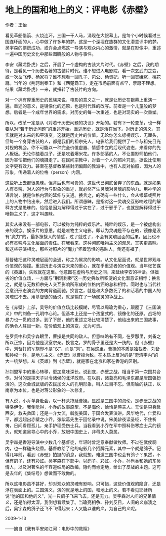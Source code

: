 # 地上的国和地上的义：评电影《赤壁》

作者：王怡

看见草船借箭、火烧连环，三国一干人马，涌现在大银幕上。是每个小时候看过三国连环画的人，心中做了许多年的梦。这是一个深埋在族群的文化潜意识中的梦。吴宇森的票房成功，或许会点燃这一导演与观众内心的激情，就是在影像中，重述一遍中国历史文化中那些图腾般的人物与事件。

李安《藏龙卧虎》之后，开启了一个虚构的古装大片时代。《赤壁》之后，我的期待，是看见一个历史名著的古装片时代。谁不想进入电影院，看一次玄武门之变，或一次岳飞传、杨家将？谁不想看一回孔子、包公、杨贵妃，听一回窦娥冤，桃花扇。当年的《荆轲刺秦王》和《西楚霸王》，走在市场前面有点早，票房不理想。结果《藏龙卧虎》一来，就扭转了古装片的方向。

对一个拥有厚重历史的民族来说，电影的意义之一，就是让历史在银幕上重演一遍。重述的意义，是镜像化的还原，也是时代性的改写。前者是一个儿童般的梦想。后者是一个成年世界的需求。对历史的每一次重述，也是对现实的一次重塑。

所以，改革一定是从《对若干历史问题的决议》开始的。若有下一轮变革，也一样要从对“若干历史问题”的重述开始。重述历史，就是活在当下。对历史的演义，其实就是对未来的和平演变。这就是历史片的价值。无论你怎么标榜娱乐，无厘头，但每一个身穿古装的人，都是我们的祖宗先人。电影给我们提供了一个与祖先目光对视的机会。你不可能以一种完全价值虚置、情感中立的后现代姿态，来看你的先人板板。无论你磕着瓜子，还是吃着爆米花。许多部落的人，不让摄影师拍他们，因为害怕把他们的魂摄走了。在民间宗教中，对着一个人的照片咒诅，据说比使用文字更有效力。甚至在基督教某些封闭偏颇的教派中，也有人反对拍照，因为人的形象，传递着人的位格（person）内涵。

这些听上去都很愚昧。但背后也有可贵的、这世代已彻底舍弃了的东西。就是如果人有灵魂，对人的行为与形象的重述，就必然产生灵魂对灵魂的影响力。用神学的语言说，就是位格内涵的延伸与交通。换言之，的确有一些什么，会从银幕或照片上的人物中钻出来，然后进入我们。所谓愚昧，是指对这一灵魂交互影响过程的解释方式是愚昧的。恰恰是因为解释得过于实在了，过于邪乎了，也就是解释得过于唯物主义了，这才叫愚昧。

其实从来没有一部电影，可以被称为纯粹的娱乐片。纯粹的娱乐，是一个被虚构出来的观念。娱乐片的意思，就是唯物主义电影。即认为灵魂是不存在的，镜像是没有“魔力”的，最多撩拨人的情感，过了就过了，不会有灵魂层面的后果。因此也不必有灵魂与文化层面的责任。在我看来，这种彻底唯物主义的观念，其实更愚昧。和这些导演相比，那些对照片的“魔力”怀着恐惧的愚昧人，倒还有福了。

基督徒把这种灵魂层面的会通，称之为属灵的影响。从文化层面说，就是世界观与价值观的碰撞。重述历史与演变未来的重心，就在乎重述者的价值观。当年张艺谋的《英雄》，失败就在这里。他意图在虚构与历史之间，来延续李安的神话。但拙劣的价值立场，一方面与“荆轲刺秦”这一历史典故所积淀的文化潜意识相悖；换言之，就是与无数祖宗先人交互影响所形成的位格内涵的总和相悖。同时也与当代社会意识形态演变的方向背道而驰。换言之，就是和大多数死了的和活着的中国人的灵魂过不去。用基督徒的话说，就是输在了一场属灵的争战上。

在《赤壁》上部，吴导的价值立场比较模糊，尽管以周瑜为重心，颠覆了《三国演义》中的刘备—孔明中心论。但基本上还是一个孩童式的、镜像化的还原。战场的暴力也一贯的过多。到了下部，他的重述立场比较清楚了，他给出来的三国故事，的确令人耳目一新，在价值观上的演变，尤为可贵。

在罗贯中和吴宇森眼里，曹操是共同的敌人。但意味略有不同，在罗那里，刘备之所以正宗，因为他是汉室宗亲。换言之，罗的骨子里还是大一统的。但《赤壁》中，刘备打的军旗却不是“汉”，而是“刘”。在吴这里，曹操的本质是独裁者，刘备和孙权一样，是地方主义。《赤壁》以曹操为敌，在本质上反对的是“澄清宇内”的大一统梦想。从《英雄》到《赤壁》，就是家在北京和家在香港的区别。

孙刘盟军中的重心转移，更加意味深长。说到底，赤壁之战，相当于第一次国共合作。对付的是挟天子以令诸侯的北洋政府。在以前，诸葛亮和毛泽东都是唐国强扮演的。这次金城武版的农民加文人的孔明形象，叫人过目不忘。但周瑜的扶正，以南京为本位。也是对蒋公形象的一次修复。

有人说，小乔单身赴会，以一杯茶拖延曹操。显然是三国中的海伦，是赤壁之战的特洛伊化。我倒觉得，小乔的故事原型，不是海伦，恰恰是蒋夫人。无论是只身赴西安，救夫救国；还是一介女流，斡旋美国，于国会发表演讲。风华绝代，仁爱和平，都远超出赤壁之小乔。张紫葛先生于回忆录中说，宋美龄夜读圣经，不住祈祷，日间看顾孤儿，亲手护理受伤士兵。当我看到小乔在军中照料伤寒症士兵的镜头，就知道吴导心中的小乔，放眼中国史上，非蒋夫人莫属。

吴宇森是香港导演中少数几个基督徒，年轻时曾定意奉献做牧师。不过在武侯祠内，也一样磕头烧香。基督教给了他的电影几个招牌元素，其中一个就是鸽子。记得几年前，看到《赤壁》拍摄的消息，我就想，难道三国中也会有鸽子？果然，不但有鸽子，还有彩虹。吴宇森在下部中，以鸽子、彩虹、小乔，孙尚香和她的东吴情人，以及对著名的华容道结局的改编，隐约而肯定地，给出了反战的主题。这可是去年的《集结号》想做而不敢做的。

所以这电影虽不甚好，却对观众的灵魂有影响。只可惜，这些价值观的隐含，还是浮在表面上的。三国演义，演的就是地上的国，和地上的义。若不看见耶稣所说“他的国和他的义”，光一只鸽子飞来飞去，还是无力。吴宇森对人间的兄弟情义，还是陷得太深。我倒想看续集了。当瑜亮相争、孙刘反目，人间的义崩溃之后，吴宇森的鸽子还飞不飞得起来；人又能以谁的义，为自己的义呢。

 

2009-1-13

——摘自《我有平安如江河：电影中的救赎》
